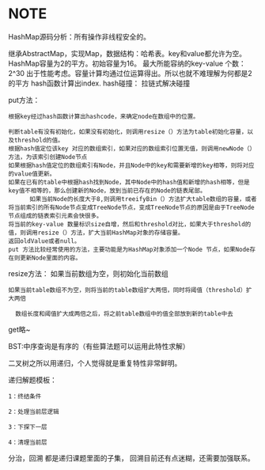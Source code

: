 # NOTE
HashMap源码分析：所有操作非线程安全的。

继承AbstractMap，实现Map，数据结构：哈希表。key和value都允许为空。
HashMap容量为2的平方。初始容量为16。
最大所能容纳的key-value 个数：2^30
出于性能考虑。容量计算均通过位运算得出。所以也就不难理解为何都是2的平方 
hash函数计算出index.
hash碰撞：   拉链式解决碰撞

put方法：

	根据key经过hash函数计算出hashcode，来确定node在数组中的位置。

	判断table有没有初始化，如果没有初始化，则调用resize（）方法为table初始化容量，以及threshold的值。
	根据hash值定位该key 对应的数组索引，如果对应的数组索引位置无值，则调用newNode（）方法，为该索引创建Node节点
	如果根据hash值定位的数组索引有Node，并且Node中的key和需要新增的key相等，则将对应的value值更新。
	如果在已有的table中根据hash找到Node，其中Node中的hash值和新增的hash相等，但是key值不相等的，那么创建新的Node，放到当前已存在的Node的链表尾部。
	      如果当前Node的长度大于8,则调用treeifyBin（）方法扩大table数组的容量，或者将当前索引的所有Node节点变成TreeNode节点，变成TreeNode节点的原因是由于TreeNode节点组成的链表索引元素会快很多。
	将当前的key-value 数量标识size自增，然后和threshold对比，如果大于threshold的值，则调用resize（）方法，扩大当前HashMap对象的存储容量。
	返回oldValue或者null。
	put 方法比较经常使用的方法，主要功能是为HashMap对象添加一个Node 节点，如果Node存在则更新Node里面的内容。

	
resize方法：
	如果当前数组为空，则初始化当前数组

	如果当前table数组不为空，则将当前的table数组扩大两倍，同时将阈值（threshold）扩大两倍

      数组长度和阈值扩大成两倍之后，将之前table数组中的值全部放到新的table中去

get略~


BST:中序查询是有序的（有些算法题可以运用此特性求解）

二叉树之所以用递归，个人觉得就是重复特性非常鲜明。

递归解题模板：
	
	1：终结条件
	
	2：处理当前层逻辑
	
	3：下探下一层
	
	4：清理当前层
	
	
分治，回溯  都是递归课题里面的子集，  回溯目前还有点迷糊，还需要加强联系。	

